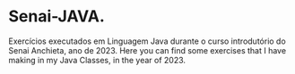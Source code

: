 # Senai-JAVA.
Exercícios executados em Linguagem Java durante o curso introdutório do Senai Anchieta, ano de 2023.
Here you can find some exercises that I have making in my Java Classes, in the year of 2023.
